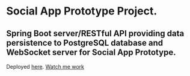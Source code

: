 # Social App Prototype Project.

## Spring Boot server/RESTful API providing data persistence to PostgreSQL database and WebSocket server for Social App Prototype.

Deployed [here](https://social-proto-api.herokuapp.com/).
[Watch me work](https://www.youtube.com/watch?v=cSd08rtIgss&list=PLDrCZWA1MVi4nDz274lXP5lB-XTC1h0Bk)
